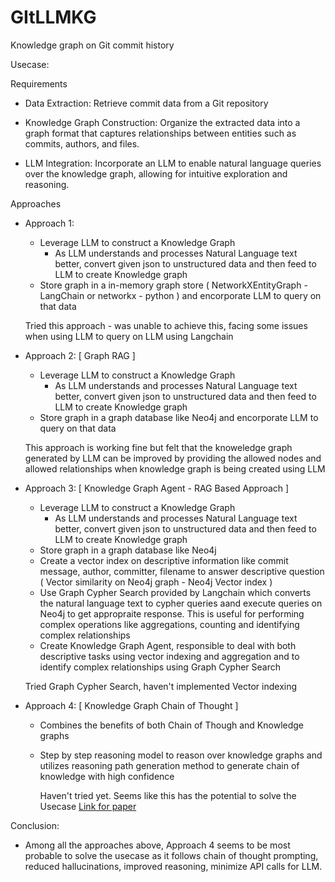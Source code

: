 # GItLLMKG
Knowledge graph on Git commit history

Usecase:

Requirements
* Data Extraction: Retrieve commit data from a Git repository


* Knowledge Graph Construction: Organize the extracted data into a graph format that captures relationships between entities such as commits, authors, and files.


* LLM Integration: Incorporate an LLM to enable natural language queries over the knowledge graph, allowing for intuitive exploration and reasoning.

Approaches

* Approach 1:
     *  Leverage LLM to construct a Knowledge Graph
         * As LLM understands and processes Natural Language text better, convert given json to unstructured data and then feed to LLM to create Knowledge graph
     *  Store graph in a in-memory graph store ( NetworkXEntityGraph - LangChain or networkx - python ) and encorporate LLM to query on that data

     Tried this approach - was unable to achieve this, facing some issues when using LLM to query on LLM using Langchain


* Approach 2: [ Graph RAG ]
    *  Leverage LLM to construct a Knowledge Graph
         * As LLM understands and processes Natural Language text better, convert given json to unstructured data and then feed to LLM to create Knowledge graph
     *  Store graph in a graph database like Neo4j  and encorporate LLM to query on that data

    This approach is working fine but felt that the knoweledge graph generated by LLM can be improved by providing the allowed nodes and allowed relationships when knowledge graph is being created using LLM


* Approach 3: [ Knowledge Graph Agent - RAG Based Approach ]
    *  Leverage LLM to construct a Knowledge Graph
         * As LLM understands and processes Natural Language text better, convert given json to unstructured data and then feed to LLM to create Knowledge graph
    *  Store graph in a graph database like Neo4j
    * Create a vector index on descriptive information like commit message, author, committer, filename to answer descriptive question ( Vector similarity on Neo4j graph - Neo4j Vector index )
    * Use Graph Cypher Search provided by Langchain which converts the natural language text to cypher queries aand execute queries on Neo4j to get appropraite response. This is useful for performing complex operations like aggregations, counting and identifying complex relationships
    * Create Knowledge Graph Agent, responsible to deal with both descriptive tasks using vector indexing and aggregation and to identify complex relationships using Graph Cypher Search
 
    Tried Graph Cypher Search, haven't implemented Vector indexing

* Approach 4: [ Knowledge Graph Chain of Thought ]
  * Combines the benefits of both Chain of Though and Knowledge graphs
  * Step by step reasoning model to reason over knowledge graphs and utilizes reasoning path generation method to generate chain of knowledge with high confidence
 
    Haven't tried yet. Seems like this has the potential to solve the Usecase
    [Link for paper](https://www.ijcai.org/proceedings/2024/0734.pdf)

Conclusion:
* Among all the approaches above, Approach 4 seems to be most probable to solve the usecase as it follows chain of thought prompting, reduced hallucinations, improved reasoning, minimize API calls for LLM.



    



